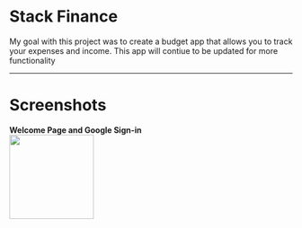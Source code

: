 # Stack Finance

My goal with this project was to create a budget app that allows you to track your expenses and income.
This app will contiue to be updated for more functionality

---

# Screenshots 

**Welcome Page and Google Sign-in**
<br>
<img src="https://i.imgur.com/Gs7OnlQ.png" align="left" height="150">
<!-- ![image](https://i.imgur.com/Gs7OnlQ.png)
**Budget Page**
![image](https://i.imgur.com/UMsV5iR.png)
**Budget Creation Page**
![image](https://i.imgur.com/64DJysB.png)
**Budget Detail Page**
![image](https://i.imgur.com/bzgwgtt.png)
**Edit Expense Page**
![image](https://i.imgur.com/2mUC7cF.png) -->

